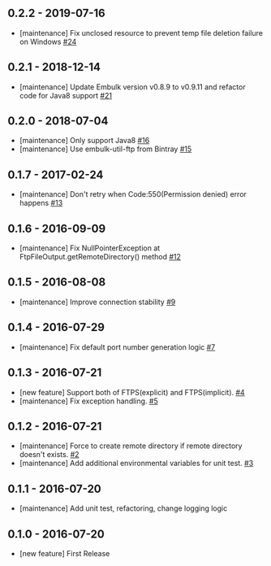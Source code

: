 ## 0.2.2 - 2019-07-16
* [maintenance] Fix unclosed resource to prevent temp file deletion failure on Windows [#24](https://github.com/embulk/embulk-output-ftp/pull/24)

## 0.2.1 - 2018-12-14
* [maintenance] Update Embulk version v0.8.9 to v0.9.11 and refactor code for Java8 support [#21](https://github.com/embulk/embulk-output-ftp/pull/21)
## 0.2.0 - 2018-07-04
* [maintenance] Only support Java8 [#16](https://github.com/embulk/embulk-output-ftp/pull/16)
* [maintenance] Use embulk-util-ftp from Bintray [#15](https://github.com/embulk/embulk-output-ftp/pull/15)

## 0.1.7 - 2017-02-24

* [maintenance] Don't retry when Code:550(Permission denied) error happens [#13](https://github.com/embulk/embulk-output-ftp/pull/13)

## 0.1.6 - 2016-09-09

* [maintenance] Fix NullPointerException at FtpFileOutput.getRemoteDirectory() method [#12](https://github.com/embulk/embulk-output-ftp/pull/12)


## 0.1.5 - 2016-08-08

* [maintenance] Improve connection stability [#9](https://github.com/embulk/embulk-output-ftp/pull/9)

## 0.1.4 - 2016-07-29

* [maintenance] Fix default port number generation logic [#7](https://github.com/embulk/embulk-output-ftp/pull/7)

## 0.1.3 - 2016-07-21

* [new feature] Support both of FTPS(explicit) and FTPS(implicit). [#4](https://github.com/sakama/embulk-output-ftp/pull/4)
* [maintenance] Fix exception handling. [#5](https://github.com/sakama/embulk-output-ftp/pull/5)

## 0.1.2 - 2016-07-21

* [maintenance] Force to create remote directory if remote directory doesn't exists. [#2](https://github.com/sakama/embulk-output-ftp/pull/2)
* [maintenance] Add additional environmental variables for unit test. [#3](https://github.com/sakama/embulk-output-ftp/pull/3)

## 0.1.1 - 2016-07-20

* [maintenance] Add unit test, refactoring, change logging logic

## 0.1.0 - 2016-07-20

* [new feature] First Release
